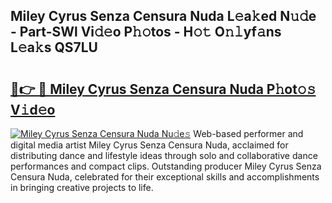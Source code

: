## Miley Cyrus Senza Censura Nuda L𝚎a𝚔ed N𝚞𝚍e - Part-SWl Vi𝚍𝚎o P𝚑𝚘tos - H𝚘𝚝 O𝚗𝚕yf𝚊ns L𝚎a𝚔s QS7LU

# <h2><a href="http://kf5k9qo.oniu.top/?m=Miley+Cyrus+Senza+Censura+Nuda">🔗👉 🔴 Miley Cyrus Senza Censura Nuda P𝚑ot𝚘𝚜 V𝚒d𝚎o</a></h2>

[![Miley Cyrus Senza Censura Nuda Nu𝚍e𝚜](https://i.imgur.com/0qMVB7G.gif)](http://kf5k9qo.oniu.top/?m=Miley+Cyrus+Senza+Censura+Nuda)
Web-based performer and digital media artist Miley Cyrus Senza Censura Nuda, acclaimed for distributing dance and lifestyle ideas through solo and collaborative dance performances and compact clips. Outstanding producer Miley Cyrus Senza Censura Nuda, celebrated for their exceptional skills and accomplishments in bringing creative projects to life.  
